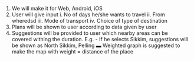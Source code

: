 1.  We will make it for Web, Android, iOS
2.  User will give input 
    i.    No of days he/she wants to travel
    ii.   From wheredsd
    iii.  Mode of transport
    iv.   Choice of type of destination
3.  Plans will be shown to user according to data given by user
4.  Suggestions will be provided to user which nearby areas can be covered withing the duration.
    E.g. - If he selects Sikkim, suggestions will be shown as North Sikkim, Pelling
        ▬ Weighted graph is suggested to make the map with weight = distance of the place
